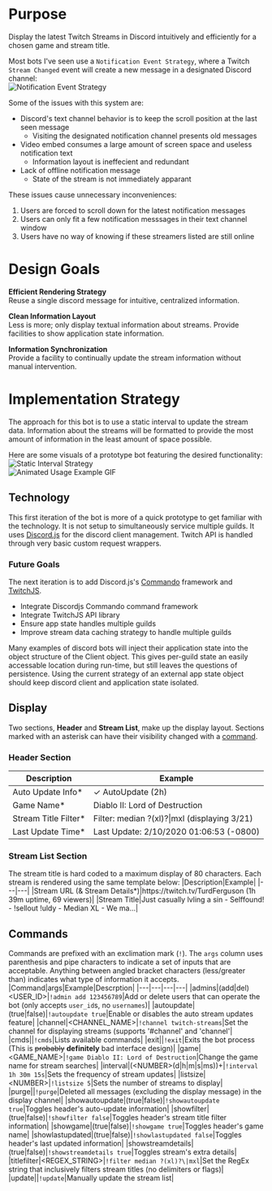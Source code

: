 # Purpose
Display the latest Twitch Streams in Discord intuitively and efficiently for a chosen game and stream title.

Most bots I've seen use a `Notification Event Strategy`, where a Twitch `Stream Changed` event will create a new message in a designated Discord channel:  
![Notification Event Strategy](/media/notification_strategy.png)

Some of the issues with this system are:
- Discord's text channel behavior is to keep the scroll position at the last seen message
  - Visiting the designated notification channel presents old messages
- Video embed consumes a large amount of screen space and useless notification text
  - Information layout is ineffecient and redundant
- Lack of offline notification message
  - State of the stream is not immediately apparant

These issues cause unnecessary inconveniences:
1. Users are forced to scroll down for the latest notification messages
2. Users can only fit a few notification messsages in their text channel window
3. Users have no way of knowing if these streamers listed are still online

# Design Goals
**Efficient Rendering Strategy**  
Reuse a single discord message for intuitive, centralized information.

**Clean Information Layout**  
Less is more; only display textual information about streams. Provide facilities to show application state information.

**Information Synchronization**  
Provide a facility to continually update the stream information without manual intervention.

# Implementation Strategy
The approach for this bot is to use a static interval to update the stream data. Information about the streams will be formatted to provide the most amount of information in the least amount of space possible.

Here are some visuals of a prototype bot featuring the desired functionality:  
![Static Interval Strategy](/media/message_strategy.png)  
![Animated Usage Example GIF](/media/ttvsl_simple_example.gif)

## Technology
This first iteration of the bot is more of a quick prototype to get familiar with the technology. It is not setup to simultaneously service multiple guilds. It uses [Discord.js](https://github.com/discordjs/discord.js) for the discord client management. Twitch API is handled through very basic custom request wrappers.

### Future Goals
The next iteration is to add Discord.js's [Commando](https://discord.js.org/#/docs/commando/master/general/welcome) framework and [TwitchJS](https://github.com/twitch-js/twitch-js).

- Integrate Discordjs Commando command framework
- Integrate TwitchJS API library
- Ensure app state handles multiple guilds
- Improve stream data caching strategy to handle multiple guilds

Many examples of discord bots will inject their application state into the object structure of the Client object. This gives per-guild state an easily accessable location during run-time, but still leaves the questions of persistence. Using the current strategy of an external app state object should keep discord client and application state isolated.

## Display 
Two sections, **Header** and **Stream List**, make up the display layout. Sections marked with an asterisk can have their visibility changed with a [command](#commands).

### Header Section
|Description|Example|
|---|---|
|Auto Update Info*|✓ AutoUpdate (2h)|
|Game Name*|Diablo II: Lord of Destruction|
|Stream Title Filter*|Filter: median ?(xl)?\|mxl (displaying 3/21)|
|Last Update Time*|Last Update: 2/10/2020 01:06:53 (-0800)|

### Stream List Section  
The stream title is hard coded to a maximum display of 80 characters. Each stream is rendered using the same template below:
|Description|Example|
|---|---|
|Stream URL (& Stream Details*)|<noLink>h</noLink>ttps://twitch.tv/TurdFerguson (1h 39m uptime, 69 viewers)|
|Stream Title|Just casually lvling a sin -  Selffound! - !sellout !uldy - Median XL - We ma...|

## Commands
Commands are prefixed with an exclimation mark (`!`). The `args` column uses parenthesis and pipe characters to indicate a set of inputs that are acceptable. Anything between angled bracket characters (less/greater than) indicates what type of information it accepts.
|Command|args|Example|Descrption|
|---|---|---|---|
|admins|(add\|del) <USER_ID>|`!admin add 123456789`|Add or delete users that can operate the bot (only accepts `user_id`s, no `usernames`)|
|autoupdate|(true\|false)|`!autoupdate true`|Enable or disables the auto stream updates feature|
|channel|<CHANNEL_NAME>|`!channel twitch-streams`|Set the channel for displaying streams (supports '#channel' and 'channel'|
|cmds||`!cmds`|Lists available commands|
|exit||`!exit`|Exits the bot process (This is ~~probably~~ **definitely** bad interface design)|
|game|<GAME_NAME>|`!game Diablo II: Lord of Destruction`|Change the game name for stream searches|
|interval|(\<NUMBER\>(d\|h\|m\|s\|ms))+|`!interval 1h 30m 15s`|Sets the frequency of stream updates|
|listsize|\<NUMBER\>|`!listsize 5`|Sets the number of streams to display|
|purge||`!purge`|Deleted all messages (excluding the display message) in the display channel|
|showautoupdate|(true\|false)|`!showautoupdate true`|Toggles header's auto-update information|
|showfilter|(true\|false)|`!showfilter false`|Toggles header's stream title filter information|
|showgame|(true\|false)|`!showgame true`|Toggles header's game name|
|showlastupdated|(true\|false)|`!showlastupdated false`|Toggles header's last updated information|
|showstreamdetails|(true\|false)|`!showstreamdetails true`|Toggles stream's extra details|
|titlefilter|<REGEX_STRING>|`!filter median ?(xl)?\|mxl`|Set the RegEx string that inclusively filters stream titles (no delimiters or flags)|
|update||`!update`|Manually update the stream list|
